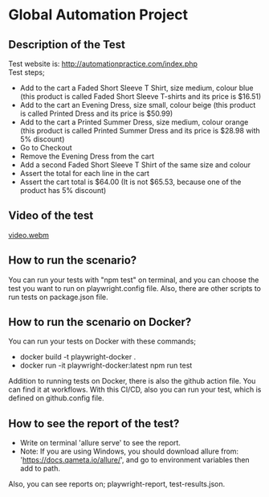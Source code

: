 # Global Automation Project
## Description of the Test
Test website is: http://automationpractice.com/index.php \
Test steps; 
- Add to the cart a Faded Short Sleeve T Shirt, size medium, colour blue (this product is called Faded Short Sleeve T-shirts and its price is $16.51)
- Add to the cart an Evening Dress, size small, colour beige (this product is called Printed Dress and its price is $50.99)
- Add to the cart a Printed Summer Dress, size medium, colour orange (this product is called Printed Summer Dress and its price is $28.98 with 5% discount)
- Go to Checkout
- Remove the Evening Dress from the cart
- Add a second Faded Short Sleeve T Shirt of the same size and colour
- Assert the total for each line in the cart
- Assert the cart total is $64.00 (It is not $65.53, because one of the product has 5% discount)
## Video of the test

[video.webm](https://user-images.githubusercontent.com/89412371/199796496-254326bd-4b1e-48ac-8e0e-8d1846306174.webm)

## How to run the scenario?
You can run your tests with "npm test" on terminal, and you can choose the test you want to run on playwright.config file. Also, there are other scripts to run tests on package.json file.
## How to run the scenario on Docker?
You can run your tests on Docker with these commands;

- docker build -t playwright-docker .
- docker run -it playwright-docker:latest npm run test

Addition to running tests on Docker, there is also the github action file. You can find it at workflows. With this CI/CD, also you can run your test, which is defined on github.config file.
## How to see the report of the test?
- Write on terminal 'allure serve' to see the report.
- Note: If you are using Windows, you should download allure from: 'https://docs.qameta.io/allure/', and go to environment variables then add to path.

Also, you can see reports on; playwright-report, test-results.json. 
